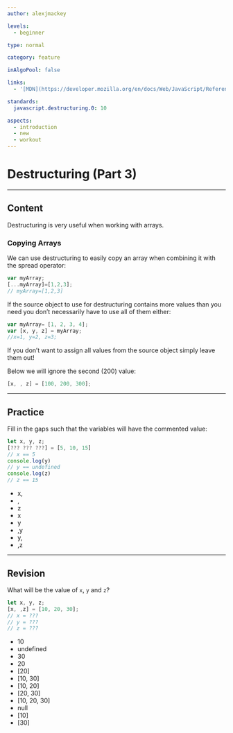 ```yaml
---
author: alexjmackey

levels:
  - beginner

type: normal

category: feature

inAlgoPool: false

links:
  - '[MDN](https://developer.mozilla.org/en/docs/Web/JavaScript/Reference/Operators/Destructuring_assignment){website}'

standards:
  javascript.destructuring.0: 10

aspects:
  - introduction
  - new
  - workout
---
```

# Destructuring (Part 3)

---
## Content

Destructuring is very useful when working with arrays.

### Copying Arrays

We can use destructuring to easily copy an array when combining it with the spread operator:

```javascript
var myArray;
[...myArray]=[1,2,3];
// myArray=[1,2,3]
```

If the source object to use for destructuring contains more values than you need you don’t necessarily have to use all of them either:

```javascript
var myArray= [1, 2, 3, 4];
var [x, y, z] = myArray;
//x=1, y=2, z=3;
```

If you don’t want to assign all values from the source object simply leave them out!

Below we will ignore the second (200) value:

```javascript
[x, , z] = [100, 200, 300];
```

---
## Practice

Fill in the gaps such that the variables will have the commented value:

```javascript
let x, y, z;
[??? ??? ???] = [5, 10, 15]
// x == 5
console.log(y)
// y == undefined
console.log(z)
// z == 15
```

* x,
* ,
* z
* x
* y
* ,y
* y,
* ,z

---
## Revision

What will be the value of `x`, `y` and `z`?

```javascript
let x, y, z;
[x, ,z] = [10, 20, 30];
// x = ???
// y = ???
// z = ???
```

* 10
* undefined
* 30
* 20
* [20]
* [10, 30]
* [10, 20]
* [20, 30]
* [10, 20, 30]
* null
* [10]
* [30]
